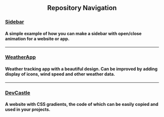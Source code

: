 <h2 align="center">Repository Navigation</h2>

<h3><a href="https://github.com/Sadlineee/main-repo/tree/Sidebar/src">Sidebar</a></h3> <h4>A simple example of how you can make a sidebar with open/close animation for a website or app.</h4>
<hr>
<h3><a href="https://github.com/Sadlineee/main-repo/tree/WeatherApp/src">WeatherApp</a></h3> <h4>Weather tracking app with a beautiful design. Can be improved by adding display of icons, wind speed and other weather data.</h4>
<hr>
<h3><a href="https://github.com/Sadlineee/main-repo/tree/DevCastle/src">DevCastle</a></h3> <h4>A website with CSS gradients, the code of which can be easily copied and used in your projects.</h4>


